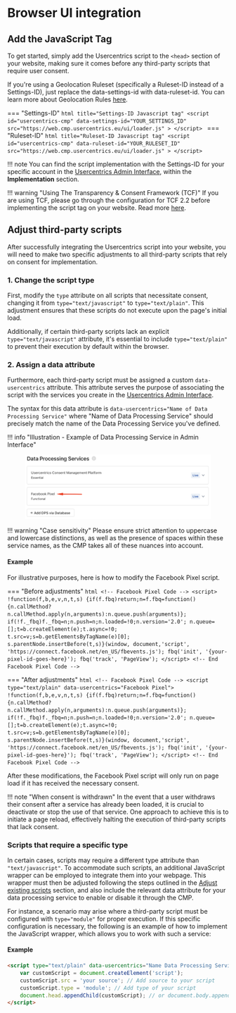 # Browser UI integration

## Add the JavaScript Tag 
To get started, simply add the Usercentrics script to the `<head>` section of your website, making sure it comes before any third-party scripts that require user consent.

If you're using a Geolocation Ruleset (specifically a Ruleset-ID instead of a Settings-ID), just replace the data-settings-id with data-ruleset-id. You can learn more about Geolocation Rules [here](/web/features/geolocation/rulesets).

=== "Settings-ID"
    ```html title="Settings-ID Javascript tag"
    <script
        id="usercentrics-cmp"
        data-settings-id="YOUR_SETTINGS_ID"
        src="https://web.cmp.usercentrics.eu/ui/loader.js"
    >
    </script>
    ```
=== "Ruleset-ID"
    ```html title="Ruleset-ID Javascript tag"
    <script
        id="usercentrics-cmp"
        data-ruleset-id="YOUR_RULESET_ID"
        src="https://web.cmp.usercentrics.eu/ui/loader.js"
    >
    </script>
    ```

!!! note 
    You can find the script implementation with the Settings-ID for your specific account in the [Usercentrics Admin Interface](https://admin.usercentrics.eu/), within the **Implementation** section.

<!-- You can refine your script with the following list, or you can use the default one already provided below.

??? "Script Properties"
    - [ ] Avoid Prefetch Services (data-avoid-prefetch-services)
    - [ ] Block Data Layer Push (data-block-data-layer-push)
    - [ ] Add ControllerId (data-controller-id)
    - [ ] Disable Server Consents (data-disable-server-consents) 
    - [ ] Disable Tracking (data-disable-tracking)
    - [ ] EU Mode (data-eu-mode)
    - [ ] Specify language (data-language)
    - [ ] Enable TCF (data-tcf-enabled)
    - [ ] Nonce (nonce)

!!! note ""
    Please note that some of the properties bellow need to be set, for example, selecting Specify Language, you will need to input your desired language. -->

!!! warning "Using The Transparency & Consent Framework (TCF)"
    If you are using TCF, please go through the configuration for TCF 2.2 before implementing the script tag on your website. Read more [here](../features/tcf2/configure-tcf-2-framework-settings).

## Adjust third-party scripts

After successfully integrating the Usercentrics script into your website, you will need to make two specific adjustments to all third-party scripts that rely on consent for implementation.

### 1. Change the script type

First, modify the `type` attribute on all scripts that necessitate consent, changing it from `type="text/javascript"` to `type="text/plain"`. This adjustment ensures that these scripts do not execute upon the page's initial load.

Additionally, if certain third-party scripts lack an explicit `type="text/javascript"` attribute, it's essential to include `type="text/plain"` to prevent their execution by default within the browser.

### 2. Assign a data attribute

Furthermore, each third-party script must be assigned a custom `data-usercentrics` attribute. This attribute serves the purpose of associating the script with the services you create in the [Usercentrics Admin Interface](https://admin.usercentrics.eu/).

The syntax for this data attribute is `data-usercentrics="Name of Data Processing Service"` where "Name of Data Processing Service" should precisely match the name of the Data Processing Service you've defined.

!!! info "Illustration - Example of Data Processing Service in Admin Interface"
    <figure>
        <img src="../../../assets/web/ui-implementation/integration-scripts-data-attribute.png" alt="Example of Data Processing Service in Admin Interface" />
    </figure>

!!! warning "Case sensitivity"
    Please ensure strict attention to uppercase and lowercase distinctions, as well as the presence of spaces within these service names, as the CMP takes all of these nuances into account.

#### Example

For illustrative purposes, here is how to modify the Facebook Pixel script.

=== "Before adjustments"
    ``` html
    <!-- Facebook Pixel Code -->
    <script>
        !function(f,b,e,v,n,t,s)
        {if(f.fbq)return;n=f.fbq=function(){n.callMethod?
        n.callMethod.apply(n,arguments):n.queue.push(arguments)};
        if(!f._fbq)f._fbq=n;n.push=n;n.loaded=!0;n.version='2.0';
        n.queue=[];t=b.createElement(e);t.async=!0;
        t.src=v;s=b.getElementsByTagName(e)[0];
        s.parentNode.insertBefore(t,s)}(window, document,'script',
        'https://connect.facebook.net/en_US/fbevents.js');
        fbq('init', '{your-pixel-id-goes-here}');
        fbq('track', 'PageView');
    </script>
    <!-- End Facebook Pixel Code -->
    ```

=== "After adjustments"
    ``` html
    <!-- Facebook Pixel Code -->
    <script type="text/plain" data-usercentrics="Facebook Pixel">
        !function(f,b,e,v,n,t,s)
        {if(f.fbq)return;n=f.fbq=function(){n.callMethod?
        n.callMethod.apply(n,arguments):n.queue.push(arguments)};
        if(!f._fbq)f._fbq=n;n.push=n;n.loaded=!0;n.version='2.0';
        n.queue=[];t=b.createElement(e);t.async=!0;
        t.src=v;s=b.getElementsByTagName(e)[0];
        s.parentNode.insertBefore(t,s)}(window, document,'script',
        'https://connect.facebook.net/en_US/fbevents.js');
        fbq('init', '{your-pixel-id-goes-here}');
        fbq('track', 'PageView');
    </script>
    <!-- End Facebook Pixel Code -->
    ```

After these modifications, the Facebook Pixel script will only run on page load if it has received the necessary consent.

!!! note "When consent is withdrawn"
    In the event that a user withdraws their consent after a service has already been loaded, it is crucial to deactivate or stop the use of that service. One approach to achieve this is to initiate a page reload, effectively halting the execution of third-party scripts that lack consent.

### Scripts that require a specific type

In certain cases, scripts may require a different type attribute than `"text/javascript"`. To accommodate such scripts, an additional JavaScript wrapper can be employed to integrate them into your webpage. This wrapper must then be adjusted following the steps outlined in the [Adjust existing scripts](#adjust-existing-scripts) section, and also include the relevant data attribute for your data processing service to enable or disable it through the CMP.

For instance, a scenario may arise where a third-party script must be configured with `type="module"` for proper execution. If this specific configuration is necessary, the following is an example of how to implement the JavaScript wrapper, which allows you to work with such a service:

#### Example

``` html
<script type="text/plain" data-usercentrics="Name Data Processing Service">
    var customScript = document.createElement('script');
    customScript.src = 'your source'; // Add source to your script
    customScript.type = 'module'; // Add type of your script
    document.head.appendChild(customScript); // or document.body.appendChild(customScript);
</script>
```